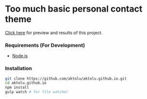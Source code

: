 # Too much basic personal contact theme

[Click here](https://aktolu.github.io/) for preview and results of this project.

### Requirements (For Development)
- [Node.js](https://nodejs.org/)

### Installation
```sh
git clone https://github.com/aktolu/aktolu.github.io.git
cd aktolu.github.io
npm install
gulp watch # for file watcher
```